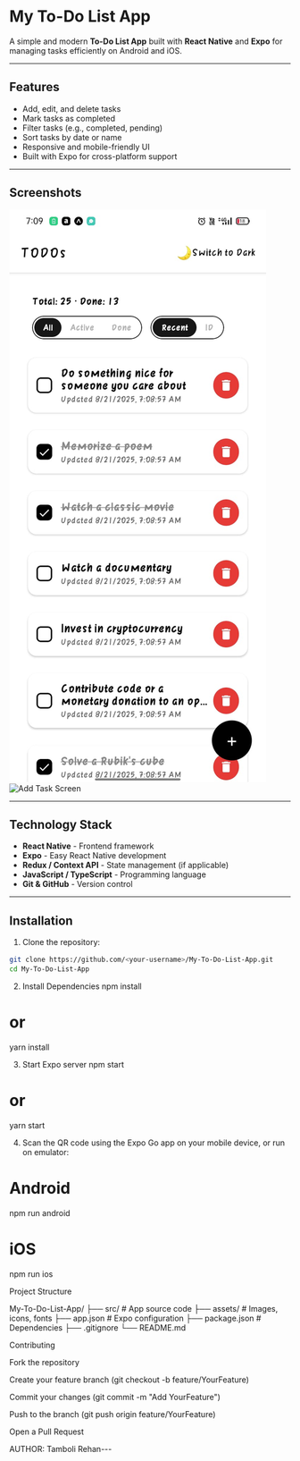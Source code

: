 # My To-Do List App

A simple and modern **To-Do List App** built with **React Native** and **Expo** for managing tasks efficiently on Android and iOS.

---

## Features

- Add, edit, and delete tasks
- Mark tasks as completed
- Filter tasks (e.g., completed, pending)
- Sort tasks by date or name
- Responsive and mobile-friendly UI
- Built with Expo for cross-platform support

---

## Screenshots

<!-- Add your screenshots here -->

![Home Screen](src/screenshots/HomePage.jpg)
![Add Task Screen](src/screenshorts/AddToDO.jpg)

---

## Technology Stack

- **React Native** - Frontend framework
- **Expo** - Easy React Native development
- **Redux / Context API** - State management (if applicable)
- **JavaScript / TypeScript** - Programming language
- **Git & GitHub** - Version control

---

## Installation

1. Clone the repository:

```bash
git clone https://github.com/<your-username>/My-To-Do-List-App.git
cd My-To-Do-List-App
```

2. Install Dependencies
   npm install

# or

yarn install

3. Start Expo server
   npm start

# or

yarn start

4. Scan the QR code using the Expo Go app on your mobile device, or run on emulator:

# Android

npm run android

# iOS

npm run ios

Project Structure

My-To-Do-List-App/
├── src/ # App source code
├── assets/ # Images, icons, fonts
├── app.json # Expo configuration
├── package.json # Dependencies
├── .gitignore
└── README.md

Contributing

Fork the repository

Create your feature branch (git checkout -b feature/YourFeature)

Commit your changes (git commit -m "Add YourFeature")

Push to the branch (git push origin feature/YourFeature)

Open a Pull Request

AUTHOR: Tamboli Rehan---
